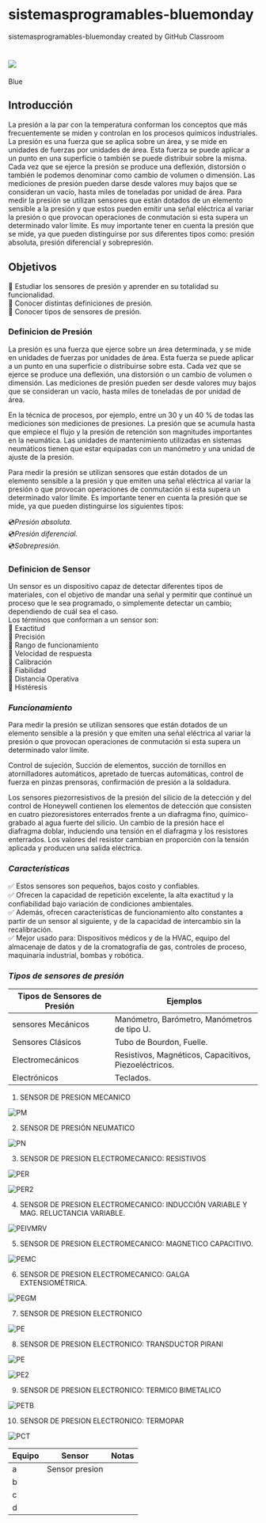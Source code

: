 # sistemasprogramables-bluemonday
sistemasprogramables-bluemonday created by GitHub Classroom


# ![](https://images.cooltext.com/5387872.gif)

<a href="http://cooltext.com" target="_top"><img src="https://cooltext.com/images/ct_pixel.gif" width="80" height="15" alt="Blue Monday: Logo and Graphics Generator" border="0" /></a>

## Introducción

La presión a la par con la temperatura conforman los conceptos que más frecuentemente se miden y controlan en los procesos químicos industriales. La presión es una fuerza que se aplica sobre un área, y se mide en unidades de fuerzas por unidades de área. Esta  fuerza se puede aplicar a un punto en una superficie o también se puede distribuir sobre la misma.  
Cada vez que se ejerce la presión se produce una deflexión, distorsión o también le podemos denominar como cambio de volumen o dimensión. Las mediciones de presión pueden darse desde  valores muy bajos que se consideran un vacío, hasta miles de toneladas  por unidad de área. Para medir la presión se utilizan sensores que están dotados de un elemento sensible a la presión y que estos pueden emitir una señal eléctrica al variar la presión o que provocan operaciones de conmutación si esta supera un determinado valor límite. Es muy importante tener en cuenta la presión que se mide, ya que pueden distinguirse por sus diferentes tipos como: presión absoluta, presión diferencial y sobrepresión.    

## Objetivos 

:radio_button: Estudiar los sensores de presión y aprender en su totalidad su funcionalidad.   
:radio_button: Conocer distintas definiciones de presión.   
:radio_button: Conocer tipos de sensores de presión.    

### Definicion de Presión

La presión es una fuerza que ejerce sobre un área determinada, y se mide en unidades de fuerzas por unidades de área. Esta  fuerza se   puede aplicar a un punto en una superficie o distribuirse sobre esta. Cada vez que se ejerce se produce una deflexión, una distorsión o un cambio de volumen o dimensión. Las mediciones de presión pueden ser desde  valores muy bajos que se consideran un vacío, hasta miles de toneladas de por unidad de área.  

En la técnica de procesos, por ejemplo, entre un 30 y un 40 % de todas las mediciones son mediciones de presiones. La presión 
que se acumula hasta que empiece el flujo y la presión de retención son magnitudes importantes en la neumática. Las unidades de 
mantenimiento utilizadas en sistemas neumáticos tienen que estar equipadas con un manómetro y una unidad de ajuste de la presión.

Para medir la presión se utilizan sensores que están dotados de un elemento sensible a la presión y que emiten una señal eléctrica 
al variar la presión o que provocan operaciones de conmutación si esta supera un determinado valor límite. Es importante tener en 
cuenta la presión que se mide, ya que pueden distinguirse los siguientes tipos:

:cd:*Presión absoluta.*  
:cd:*Presión diferencial.*  
:cd:*Sobrepresión.*  

### Definicion de Sensor

Un sensor es un dispositivo capaz de detectar diferentes tipos de materiales, con el objetivo de mandar una señal y permitir que continué un proceso que le sea programado, o simplemente detectar un cambio; dependiendo de cuál sea  el caso.  
Los términos que conforman a un sensor son:    
:black_square_button: Exactitud  
:black_square_button: Precisión   
:black_square_button: Rango de funcionamiento  
:black_square_button: Velocidad de respuesta  
:black_square_button: Calibración  
:black_square_button: Fiabilidad  
:black_square_button: Distancia Operativa  
:black_square_button: Histéresis    


### *Funcionamiento*

Para medir la presión se utilizan sensores que están dotados de un elemento sensible a la presión y que emiten una señal eléctrica al variar la presión
o que provocan operaciones de conmutación si esta supera un determinado valor límite.

Control de sujeción, Succión de elementos, succión de tornillos en atornilladores automáticos, apretado de tuercas automáticas, control de fuerza en pinzas prensoras, confirmación de presión a la soldadura.

Los sensores piezorresistivos de la presión del silicio de la detección y del control de Honeywell contienen los elementos de detección que consisten 
en cuatro piezoresistores enterrados frente a un diafragma fino, químico-grabado al agua fuerte del silicio. Un cambio de la presión hace el diafragma 
doblar, induciendo una tensión en el diafragma y los resistores enterrados. Los valores del resistor cambian en proporción con la tensión aplicada y 
producen una salida eléctrica.

### *Características*

:white_check_mark: Estos sensores son pequeños, bajos costo y confiables.   
:white_check_mark: Ofrecen la capacidad de repetición excelente, la alta exactitud y la confiabilidad bajo variación de condiciones ambientales.  
:white_check_mark: Además, ofrecen características de funcionamiento alto constantes a partir de un sensor al siguiente, 
y de la capacidad de intercambio sin la recalibración.    
:white_check_mark: Mejor usado para: Dispositivos médicos y de la HVAC, equipo del almacenaje de datos y de la cromatografía de gas, 
controles de proceso, maquinaria industrial, bombas y robótica. 

### *Tipos de sensores de presión*

| Tipos de Sensores de  Presión | Ejemplos                                                |
|-------------------------------|---------------------------------------------------------|
| sensores Mecánicos            | Manómetro, Barómetro, Manómetros de tipo U.             |
| Sensores Clásicos             | Tubo de Bourdon, Fuelle.                                |
| Electromecánicos              | Resistivos, Magnéticos, Capacitivos, Piezoeléctricos.   |
| Electrónicos                  | Teclados.                                               |   

1. SENSOR DE PRESION MECANICO

![PM](https://ae01.alicdn.com/kf/HTB1hcc1jsbpK1RjSZFyq6x_qFXaZ/Sensor-mec-nico-de-presi-n-de-aceite-M10-1-NPT-1-8-para-medidor-de.jpg)

2.  SENSOR DE PRESIÓN NEUMATICO

![PN](https://encrypted-tbn0.gstatic.com/images?q=tbn%3AANd9GcQOTAAhQibAW_uDG63_XO0JduScTG-Fdf6zcRdENoQ50_DYRcNV)


3.  SENSOR DE PRESION ELECTROMECANICO: RESISTIVOS

![PER](https://sites.google.com/site/tema8otrostransductores/_/rsrc/1361274694122/5-transductores-de-presion/transductores2.jpg)

![PER2](https://sites.google.com/site/tema8otrostransductores/_/rsrc/1361274725997/5-transductores-de-presion/imagen.php.jpeg?height=320&width=320)


4.  SENSOR DE PRESION ELECTROMECANICO: INDUCCIÓN VARIABLE Y MAG. RELUCTANCIA VARIABLE.

![PEIVMRV](https://images.slideplayer.es/62/11807123/slides/slide_21.jpg)

5.  SENSOR DE PRESION ELECTROMECANICO: MAGNETICO CAPACITIVO.

![PEMC](https://img.webme.com/pic/m/mediciondepresionfuerzapeso/capacitivos.bmp)

6.  SENSOR DE PRESION ELECTROMECANICO: GALGA EXTENSIOMÉTRICA.

![PEGM](https://3.bp.blogspot.com/-0hEFWOA1ZPY/Up_d57pRerI/AAAAAAAAAHQ/L81dfWdjQ6Q/s1600/em6.gif)

7.  SENSOR DE PRESION ELECTRONICO

![PE](http://www.dacarsa.net/Imgs/ImgDesc/sensorpresion.jpg)

8.  SENSOR DE PRESION ELECTRONICO: TRANSDUCTOR PIRANI

![PE](https://lh3.googleusercontent.com/proxy/CgVhdlltPw-mum0UJeBNpFl7x4eoIf-79Y_KowQBEorVQ7a3L9V_98c1oNxIa55UkaAxNI9549Rtq5rj8hjGKmB6c4eBvpYouqGlhJ3-9vrfG0mrzz86I8QFRCE)

![PE2](https://img.directindustry.es/images_di/projects/images-g/transductor-vacio-gases-corrosivos-38812-9925719.jpg)

9.  SENSOR DE PRESION ELECTRONICO: TERMICO BIMETALICO

![PETB](https://i0.wp.com/www.sapiensman.com/neumatica/images/medicion-de-presion11.jpg)

10.  SENSOR DE PRESION ELECTRONICO: TERMOPAR

![PCT](https://4.bp.blogspot.com/-rfyTQbRguI0/Up_cIB-9JyI/AAAAAAAAAGc/HDBet9AkVvY/s1600/electrico+1.png)






| Equipo | Sensor | Notas |
|-------------|----------------|--------------|
| a        | Sensor presion               |              |
| b           |                |              |
| c           |                |              |
| d           |                |              |
